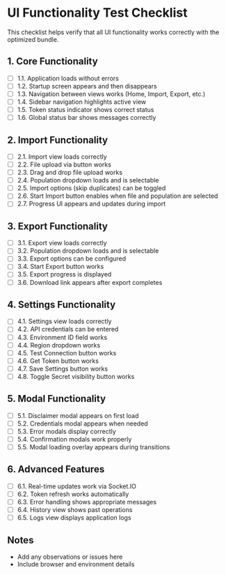 # UI Functionality Test Checklist

This checklist helps verify that all UI functionality works correctly with the optimized bundle.

## 1. Core Functionality

- [ ] 1.1. Application loads without errors
- [ ] 1.2. Startup screen appears and then disappears
- [ ] 1.3. Navigation between views works (Home, Import, Export, etc.)
- [ ] 1.4. Sidebar navigation highlights active view
- [ ] 1.5. Token status indicator shows correct status
- [ ] 1.6. Global status bar shows messages correctly

## 2. Import Functionality

- [ ] 2.1. Import view loads correctly
- [ ] 2.2. File upload via button works
- [ ] 2.3. Drag and drop file upload works
- [ ] 2.4. Population dropdown loads and is selectable
- [ ] 2.5. Import options (skip duplicates) can be toggled
- [ ] 2.6. Start Import button enables when file and population are selected
- [ ] 2.7. Progress UI appears and updates during import

## 3. Export Functionality

- [ ] 3.1. Export view loads correctly
- [ ] 3.2. Population dropdown loads and is selectable
- [ ] 3.3. Export options can be configured
- [ ] 3.4. Start Export button works
- [ ] 3.5. Export progress is displayed
- [ ] 3.6. Download link appears after export completes

## 4. Settings Functionality

- [ ] 4.1. Settings view loads correctly
- [ ] 4.2. API credentials can be entered
- [ ] 4.3. Environment ID field works
- [ ] 4.4. Region dropdown works
- [ ] 4.5. Test Connection button works
- [ ] 4.6. Get Token button works
- [ ] 4.7. Save Settings button works
- [ ] 4.8. Toggle Secret visibility button works

## 5. Modal Functionality

- [ ] 5.1. Disclaimer modal appears on first load
- [ ] 5.2. Credentials modal appears when needed
- [ ] 5.3. Error modals display correctly
- [ ] 5.4. Confirmation modals work properly
- [ ] 5.5. Modal loading overlay appears during transitions

## 6. Advanced Features

- [ ] 6.1. Real-time updates work via Socket.IO
- [ ] 6.2. Token refresh works automatically
- [ ] 6.3. Error handling shows appropriate messages
- [ ] 6.4. History view shows past operations
- [ ] 6.5. Logs view displays application logs

## Notes

- Add any observations or issues here
- Include browser and environment details
